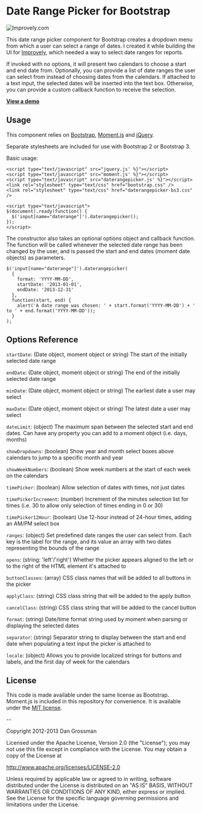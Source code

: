 # Date Range Picker for Bootstrap

![Improvely.com](http://i.imgur.com/LbAMf3D.png)

This date range picker component for Bootstrap creates a dropdown menu from which a user can
select a range of dates. I created it while building the UI for [Improvely](http://www.improvely.com), 
which needed a way to select date ranges for reports.

If invoked with no options, it will present two calendars to choose a start 
and end date from. Optionally, you can provide a list of date ranges the user can select from instead 
of choosing dates from the calendars. If attached to a text input, the selected dates will be inserted 
into the text box. Otherwise, you can provide a custom callback function to receive the selection.

**[View a demo](http://www.dangrossman.info/2012/08/20/a-date-range-picker-for-twitter-bootstrap/)**

## Usage

This component relies on [Bootstrap](http://getbootstrap.com),
[Moment.js](http://momentjs.com/) and [jQuery](http://jquery.com/).

Separate stylesheets are included for use with Bootstrap 2 or Bootstrap 3.

Basic usage:

```
<script type="text/javascript" src="jquery.js' %}"></script>
<script type="text/javascript" src="moment.js' %}"></script>
<script type="text/javascript" src="daterangepicker.js' %}"></script>
<link rel="stylesheet" type="text/css" href="bootstrap.css" />
<link rel="stylesheet" type="text/css" href="daterangepicker-bs3.css" />

<script type="text/javascript">
$(document).ready(function() {
  $('input[name="daterange"]').daterangepicker();
});
</script>
```

The constructor also takes an optional options object and callback function. The function will be called whenever 
the selected date range has been changed by the user, and is passed the start and end dates (moment date objects) as 
parameters.

````
$('input[name="daterange"]').daterangepicker(
  { 
    format: 'YYYY-MM-DD',
    startDate: '2013-01-01',
    endDate: '2013-12-31'
  },
  function(start, end) {
    alert('A date range was chosen: ' + start.format('YYYY-MM-DD') + ' to ' + end.format('YYYY-MM-DD'));
  }
);
````

## Options Reference

`startDate`: (Date object, moment object or string) The start of the initially selected date range

`endDate`: (Date object, moment object or string) The end of the initially selected date range

`minDate`: (Date object, moment object or string) The earliest date a user may select

`maxDate`: (Date object, moment object or string) The latest date a user may select

`dateLimit`: (object) The maximum span between the selected start and end dates. Can have any property you can add to a moment object (i.e. days, months)

`showDropdowns`: (boolean) Show year and month select boxes above calendars to jump to a specific month and year

`showWeekNumbers`: (boolean) Show week numbers at the start of each week on the calendars

`timePicker`: (boolean) Allow selection of dates with times, not just dates

`timePickerIncrement`: (number) Increment of the minutes selection list for times (i.e. 30 to allow only selection of times ending in 0 or 30)

`timePicker12Hour`: (boolean) Use 12-hour instead of 24-hour times, adding an AM/PM select box

`ranges`: (object) Set predefined date ranges the user can select from. Each key is the label for the range, and its value an array with two dates representing the bounds of the range

`opens`: (string: 'left'/'right') Whether the picker appears aligned to the left or to the right of the HTML element it's attached to

`buttonClasses`: (array) CSS class names that will be added to all buttons in the picker

`applyClass`: (string) CSS class string that will be added to the apply button

`cancelClass`: (string) CSS class string that will be added to the cancel button

`format`: (string) Date/time format string used by moment when parsing or displaying the selected dates

`separator`: (string) Separator string to display between the start and end date when populating a text input the picker is attached to

`locale`: (object) Allows you to provide localized strings for buttons and labels, and the first day of week for the calendars

## License

This code is made available under the same license as Bootstrap. Moment.js is included in this repository
for convenience. It is available under the [MIT license](http://www.opensource.org/licenses/mit-license.php).

--

Copyright 2012-2013 Dan Grossman

Licensed under the Apache License, Version 2.0 (the "License");
you may not use this file except in compliance with the License.
You may obtain a copy of the License at

   http://www.apache.org/licenses/LICENSE-2.0

Unless required by applicable law or agreed to in writing, software
distributed under the License is distributed on an "AS IS" BASIS,
WITHOUT WARRANTIES OR CONDITIONS OF ANY KIND, either express or implied.
See the License for the specific language governing permissions and
limitations under the License.
